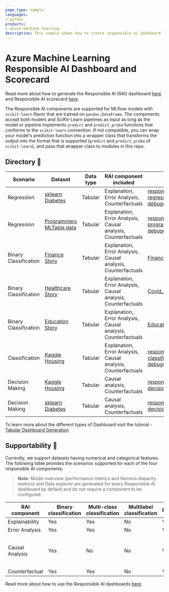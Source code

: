 ```yaml
---
page_type: sample
languages:
- python
products:
- azure-machine-learning
description: This sample shows how to create responsible ai dashboard for tabular datasets.
---
```


# Azure Machine Learning Responsible AI Dashboard and Scorecard 

Read more about how to generate the Responsible AI (RAI) dashboard [here](https://learn.microsoft.com/en-us/azure/machine-learning/how-to-responsible-ai-dashboard-sdk-cli?tabs=yaml) and Responsible AI scorecard [here](https://learn.microsoft.com/en-us/azure/machine-learning/how-to-responsible-ai-scorecard).

The Responsible AI components are supported for MLflow models with `scikit-learn` flavor that are trained on `pandas.DataFrame`.
The components accept both models and SciKit-Learn pipelines as input as long as the model or pipeline implements `predict` and `predict_proba` functions that conforms to the `scikit-learn` convention.
If not compatible, you can wrap your model's prediction function into a wrapper class that transforms the output into the format that is supported (`predict` and `predict_proba` of `scikit-learn`), and pass that wrapper class to modules in this repo.

## Directory 📖
 



| Scenario | Dataset | Data type | RAI component included | Link to sample | Documentation |
| --- | --- | --- | --- | --- | --- |
| Regression | [sklearn Diabetes](https://scikit-learn.org/stable/modules/generated/sklearn.datasets.load_diabetes.html) | Tabular | Explanation, Error Analysis, Counterfactuals | [responsibleaidashboard-diabetes-regression-model-debugging.ipynb](./tabular/responsibleaidashboard-diabetes-regression-model-debugging/responsibleaidashboard-diabetes-regression-model-debugging.ipynb) | [Tabular Dashboard Generation](https://learn.microsoft.com/en-us/azure/machine-learning/how-to-responsible-ai-dashboard?view=azureml-api-2) |
| Regression | [Programmers MLTable data](./tabular/responsibleaidashboard-programmer-regression-model-debugging/data-programmer-regression) | Tabular | Explanation, Error Analysis, Causal analysis, Counterfactuals | [responsibleaidashboard-programmer-regression-model-debugging.ipynb](./tabular/responsibleaidashboard-programmer-regression-model-debugging/responsibleaidashboard-programmer-regression-model-debugging.ipynb) | [Tabular Dashboard Generation](https://learn.microsoft.com/en-us/azure/machine-learning/how-to-responsible-ai-dashboard?view=azureml-api-2) |
| Binary Classification | [Finance Story](./tabular/responsibleaidashboard-finance-loan-classification/Fabricated_Loan_data.csv) | Tabular | Explanation, Error Analysis, Causal analysis, Counterfactuals | [Finance_Dashboard.ipynb](./tabular/responsibleaidashboard-finance-loan-classification/responsibleaidashboard-finance-loan-classification.ipynb) | [Documentation](./tabular/responsibleaidashboard-finance-loan-classification/readme.md) |
| Binary Classification | [Healthcare Story](./tabular/responsibleaidashboard-healthcare-covid-classification/data_covid_classification/) | Tabular | Explanation, Error Analysis, Causal analysis, Counterfactuals | [Covid_Healthcare_Dashboard.ipynb](./tabular/responsibleaidashboard-healthcare-covid-classification/responsibleaidashboard-healthcare-covid-classification.ipynb) | [Documentation](./tabular/responsibleaidashboard-healthcare-covid-classification/readme.md) |
| Binary Classification | [Education Story](./tabular/responsibleaidashboard-education-student-attrition-classificaton/Fabricated_Student_Attrition_Data.csv) | Tabular | Explanation, Error Analysis, Causal analysis, Counterfactuals | [Education_Dashboard.ipynb](./tabular/responsibleaidashboard-education-student-attrition-classificaton/responsibleaidashboard-education-student-attrition-classificaton.ipynb) | [Documentation](./tabular/responsibleaidashboard-education-student-attrition-classificaton/readme.md) |
| Classification | [Kaggle Housing](https://www.kaggle.com/alphaepsilon/housing-prices-dataset) | Tabular | Explanation, Error Analysis, Causal analysis, Counterfactuals | [responsibleaidashboard-housing-classification-model-debugging.ipynb](./tabular/responsibleaidashboard-housing-classification-model-debugging/responsibleaidashboard-housing-classification-model-debugging.ipynb) | [Tabular Dashboard Generation](https://learn.microsoft.com/en-us/azure/machine-learning/how-to-responsible-ai-dashboard?view=azureml-api-2) |
| Decision Making | [Kaggle Housing](https://www.kaggle.com/alphaepsilon/housing-prices-dataset) | Tabular | Causal analysis, Counterfactuals | [responsibleaidashboard-housing-decision-making.ipynb](./tabular/responsibleaidashboard-housing-decision-making/responsibleaidashboard-housing-decision-making.ipynb) | [Tabular Dashboard Generation](https://learn.microsoft.com/en-us/azure/machine-learning/how-to-responsible-ai-dashboard?view=azureml-api-2) |
| Decision Making | [sklearn Diabetes](https://scikit-learn.org/stable/modules/generated/sklearn.datasets.load_diabetes.html) | Tabular | Causal analysis, Counterfactuals | [responsibleaidashboard-diabetes-decision-making.ipynb](./tabular/responsibleaidashboard-diabetes-decision-making/responsibleaidashboard-diabetes-decision-making.ipynb) | [Tabular Dashboard Generation](https://learn.microsoft.com/en-us/azure/machine-learning/how-to-responsible-ai-dashboard?view=azureml-api-2) |


To learn more about the different types of Dashboard visit the tutorial - 
 [Tabular Dashboard Generation](https://learn.microsoft.com/en-us/azure/machine-learning/how-to-responsible-ai-dashboard?view=azureml-api-2)



## Supportability 🧰
Currently, we support datasets having numerical and categorical features. The following table provides the scenarios supported for each of the four responsible AI components:
> **Note**: Model overview (performance metrics and fairness disparity metrics) and Data explorer are generated for every Responsible AI dashboard by default and do not require a component to be configured.

| RAI component | Binary classification | Multi-class classification | Multilabel classification | Regression | Timeseries forecasting | Categorical features | Text features | Image Features | Recommender Systems | Reinforcement Learning |
| --- | --- | --- | --- | --- | --- | --- | --- | --- | --- | -- |
| Explainability | Yes | Yes | No | Yes | No | Yes | Yes | Yes | No | No |
| Error Analysis | Yes | Yes | No | Yes | No | Yes | Yes | Yes | No | No |
| Causal Analysis | Yes | No | No | Yes | No | Yes (max 5 features due to computational cost) | No | No | No | No |
| Counterfactual | Yes | Yes | No | Yes | No | Yes | No | No | No | No |

Read more about how to use the Responsible AI dashboards [here](https://learn.microsoft.com/en-us/azure/machine-learning/how-to-responsible-ai-dashboard). 

